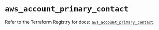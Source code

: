# `aws_account_primary_contact`

Refer to the Terraform Registry for docs: [`aws_account_primary_contact`](https://registry.terraform.io/providers/hashicorp/aws/5.96.0/docs/resources/account_primary_contact).
